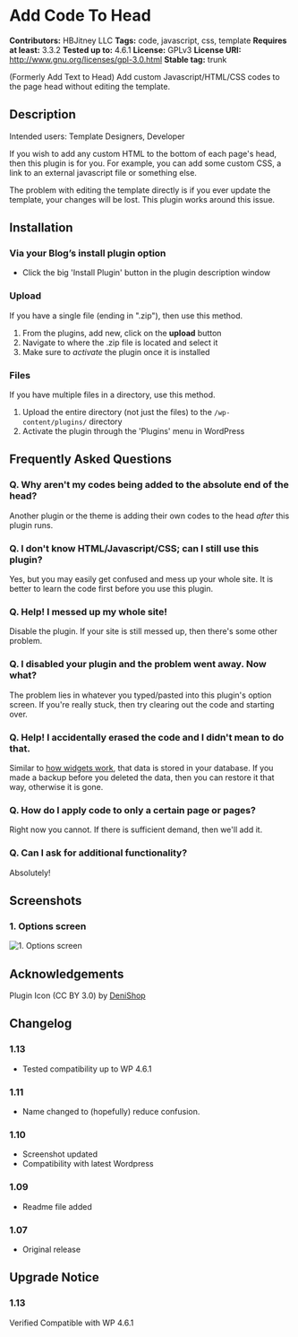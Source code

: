 # Add Code To Head #
**Contributors:** HBJitney LLC
**Tags:** code, javascript, css, template
**Requires at least:** 3.3.2
**Tested up to:** 4.6.1
**License:** GPLv3
**License URI:** http://www.gnu.org/licenses/gpl-3.0.html
**Stable tag:** trunk

(Formerly Add Text to Head) Add custom Javascript/HTML/CSS codes to the page head without editing the template.

## Description ##

Intended users: Template Designers, Developer

If you wish to add any custom HTML to the bottom of each page's head, then this plugin is for you. For example, you can add some custom CSS, a link to an external javascript file or something else.

The problem with editing the template directly is if you ever update the template, your changes will be lost. This plugin works around this issue.

## Installation ##
### Via your Blog’s install plugin option ###

 * Click the big 'Install Plugin' button in the plugin description window

### Upload ###
If you have a single file (ending in ".zip"), then use this method.

1. From the plugins, add new, click on the **upload** button
1. Navigate to where the .zip file is located and select it
1. Make sure to *activate* the plugin once it is installed

### Files ###
If you have multiple files in a directory, use this method.

1. Upload the entire directory (not just the files) to the `/wp-content/plugins/` directory
1. Activate the plugin through the 'Plugins' menu in WordPress


## Frequently Asked Questions ##

### Q. Why aren't my codes being added to the absolute end of the head? ###

Another plugin or the theme is adding their own codes to the head _after_ this plugin runs.

### Q. I don't know HTML/Javascript/CSS; can I still use this plugin? ###

Yes, but you may easily get confused and mess up your whole site. It is better to learn the code first before you use this plugin.

### Q. Help! I messed up my whole site! ###

Disable the plugin. If your site is still messed up, then there's some other problem.

### Q. I disabled your plugin and the problem went away. Now what? ###

The problem lies in whatever you typed/pasted into this plugin's option screen. If you're really stuck, then try clearing out the code and starting over.

### Q. Help! I accidentally erased the code and I didn't mean to do that. ###

Similar to [how widgets work](https://codex.wordpress.org/WordPress_Widgets), that data is stored in your database. If you made a backup before you deleted the data, then you can restore it that way, otherwise it is gone.

### Q. How do I apply code to only a certain page or pages? ###

Right now you cannot. If there is sufficient demand, then we'll add it.

### Q. Can I ask for additional functionality? ###

Absolutely!

## Screenshots ##

### 1. Options screen ###
![1. Options screen](http://ps.w.org/add-code-to-head/assets/screenshot-1.png)


## Acknowledgements ##
Plugin Icon (CC BY 3.0) by [DeniShop](https://www.iconfinder.com/denir)

## Changelog ##
### 1.13 ###
* Tested compatibility up to WP 4.6.1

### 1.11 ###
* Name changed to (hopefully) reduce confusion.

### 1.10 ###
* Screenshot updated
* Compatibility with latest Wordpress

### 1.09 ###
* Readme file added

### 1.07 ###
* Original release

## Upgrade Notice ##

### 1.13 ###
Verified Compatible with WP 4.6.1

